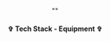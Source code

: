 <div align="center"> 









<h3 align="center">  </h3>
<p align="center"> "" </p>
<p align="center">  </p>








<h4 align="center"> ✞ Tech Stack - Equipment ✞ </h4>
<p align="center">
  <a href="https://skillicons.dev%22%3E/
    <img src="https://skillicons.dev/icons?i=discord,unity,godot&perline=14" />

  </a>
</p>
</div>
